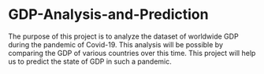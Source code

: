 # GDP-Analysis-and-Prediction
The purpose of this project is to analyze the dataset of worldwide GDP during the pandemic of Covid-19. This analysis will be possible by comparing the GDP of various countries over this time. This project will help us to predict the state of GDP in such a pandemic. 
